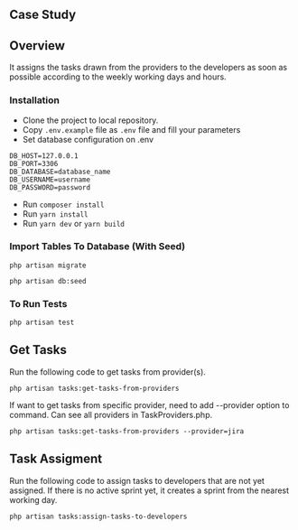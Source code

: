 Case Study
---

## Overview
It assigns the tasks drawn from the providers to the developers as soon as possible according to the weekly working days and hours.

### Installation

- Clone the project to local repository.
- Copy `.env.example` file as `.env` file and fill your parameters
- Set database configuration on .env

```
DB_HOST=127.0.0.1
DB_PORT=3306
DB_DATABASE=database_name
DB_USERNAME=username
DB_PASSWORD=password
```
- Run `composer install`
- Run `yarn install`
- Run `yarn dev` or `yarn build`

### Import Tables To Database (With Seed)

````
php artisan migrate

php artisan db:seed
````

### To Run Tests
```
php artisan test
```

## Get Tasks
Run the following code to get tasks from provider(s).
```
php artisan tasks:get-tasks-from-providers
```

If want to get tasks from specific provider, need to add --provider option to command. 
Can see all providers in TaskProviders.php. 
```
php artisan tasks:get-tasks-from-providers --provider=jira
```


## Task Assigment
Run the following code to assign tasks to developers that are not yet assigned.
If there is no active sprint yet, it creates a sprint from the nearest working day.
```
php artisan tasks:assign-tasks-to-developers
```
